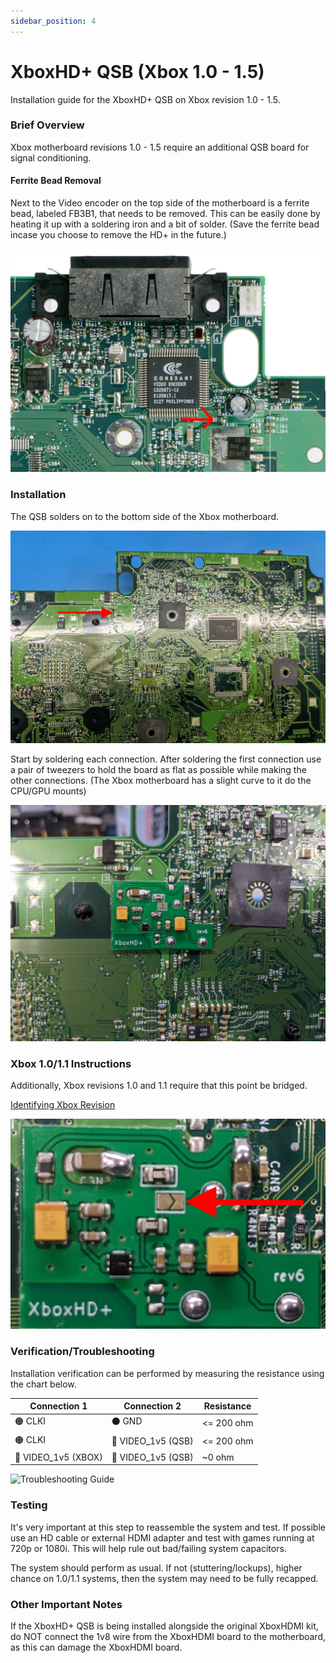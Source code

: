 ```yaml
---
sidebar_position: 4
---
```

# XboxHD+ QSB (Xbox 1.0 - 1.5)
Installation guide for the XboxHD+ QSB on Xbox revision 1.0 - 1.5.

### Brief Overview
Xbox motherboard revisions 1.0 - 1.5 require an additional QSB board for signal conditioning.

#### Ferrite Bead Removal
Next to the Video encoder on the top side of the motherboard is a ferrite bead, labeled FB3B1, that needs to be removed. This can be easily done by heating it up with a soldering iron and a bit of solder. (Save the ferrite bead incase you choose to remove the HD+ in the future.)

![Image of Ferrite Bead Removed](images/Step4-FB-Removed.png)

### Installation
The QSB solders on to the bottom side of the Xbox motherboard.

![QSB Installation Overview](images/QSB_Overview_HD.png)

Start by soldering each connection. After soldering the first connection use a pair of tweezers to hold the board as flat as possible while making the other connections. (The Xbox motherboard has a slight curve to it do the CPU/GPU mounts)

![QSB Close up](images/QSB_Install_HD.png)

### Xbox 1.0/1.1 Instructions
Additionally, Xbox revisions 1.0 and 1.1 require that this point be bridged.

[Identifying Xbox Revision](/xbox/identifying-xbox-revision)

![QSB Installation Overview](images/QSB_Install_HD_1_0.png)

### Verification/Troubleshooting
Installation verification can be performed by measuring the resistance using the chart below.

| Connection 1        | Connection 2       | Resistance |
| ------------------- | ------------------ | ---------- |
| 🟠 CLKI             | ⚫ GND             | <= 200 ohm |
| 🟠 CLKI             | 🔴 VIDEO_1v5 (QSB) | <= 200 ohm |
| 🔴 VIDEO_1v5 (XBOX) | 🔴 VIDEO_1v5 (QSB) | ~0 ohm |

![Troubleshooting Guide](images/QSB_HD_Troubleshooting.png)

### Testing
It's very important at this step to reassemble the system and test. If possible use an HD cable or external HDMI adapter and test with games running at 720p or 1080i. This will help rule out bad/failing system capacitors.

The system should perform as usual. If not (stuttering/lockups), higher chance on 1.0/1.1 systems, then the system may need to be fully recapped.

### Other Important Notes
If the XboxHD+ QSB is being installed alongside the original XboxHDMI kit, do NOT connect the 1v8 wire from the XboxHDMI board to the motherboard, as this can damage the XboxHDMI board.

